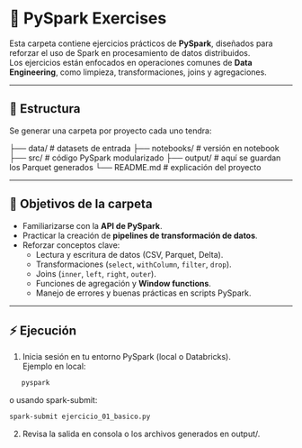 # 🐍 PySpark Exercises

Esta carpeta contiene ejercicios prácticos de **PySpark**, diseñados para reforzar el uso de Spark en procesamiento de datos distribuidos.  
Los ejercicios están enfocados en operaciones comunes de **Data Engineering**, como limpieza, transformaciones, joins y agregaciones.

---

## 📂 Estructura
Se generar una carpeta por proyecto cada uno tendra:

├── data/                       # datasets de entrada
├── notebooks/                  # versión en notebook
├── src/                        # código PySpark modularizado
├── output/                     # aquí se guardan los Parquet generados
└── README.md                   # explicación del proyecto


---

## 🎯 Objetivos de la carpeta

- Familiarizarse con la **API de PySpark**.  
- Practicar la creación de **pipelines de transformación de datos**.  
- Reforzar conceptos clave:
  - Lectura y escritura de datos (CSV, Parquet, Delta).
  - Transformaciones (`select`, `withColumn`, `filter`, `drop`).
  - Joins (`inner`, `left`, `right`, `outer`).
  - Funciones de agregación y **Window functions**.
  - Manejo de errores y buenas prácticas en scripts PySpark.

---

## ⚡ Ejecución

1. Inicia sesión en tu entorno PySpark (local o Databricks).  
   Ejemplo en local:

```bash
   pyspark
```

o usando spark-submit:

```bash
spark-submit ejercicio_01_basico.py
```

2. Revisa la salida en consola o los archivos generados en output/.